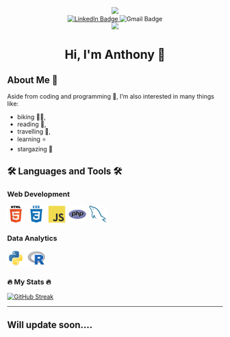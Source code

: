 <div id="header" align="center">
  <img src="https://media.giphy.com/media/v1.Y2lkPTc5MGI3NjExOTQ5bGRyMWExZnd5bDE0MzJ6andtYnhwdmZicnh2bHpyMm9iMmcwNyZlcD12MV9pbnRlcm5hbF9naWZfYnlfaWQmY3Q9Zw/ggK04fdPVARRtH8w7G/giphy.gif" width="250"/>
</div>

<div id="badges" align="center">
  <a href="https://www.linkedin.com/in/anthony-cabulang-4b8163299/">
    <img src="https://img.shields.io/badge/LinkedIn-blue?style=for-the-badge&logo=linkedin&logoColor=white" alt="LinkedIn Badge"/>
  </a>
  <img src="https://img.shields.io/badge/anthony.cabulang1@gmail.com-red?style=for-the-badge&logo=gmail&logoColor=white" alt="Gmail Badge"/>
</div>
    
  <div align="center">
  <img src="https://komarev.com/ghpvc/?username=Anthony-0801&style=for-the-badge">
  </div>
</div>
<h1 align="center">Hi, I'm Anthony 👋</h1>


## About Me 🚀
Aside from coding and programming 📝, I’m also interested in many things like:
- biking 🚴‍♂️, 
- reading 📖,
- travelling 🌄, 
- learning ⭐ 
- stargazing 🌃 

## 🛠 Languages and Tools 🛠️
### Web Development
<div>
  <img src="https://github.com/devicons/devicon/blob/master/icons/html5/html5-original-wordmark.svg" width="40" height="40"/>&nbsp;
  <img src="https://github.com/devicons/devicon/blob/master/icons/css3/css3-plain-wordmark.svg"width="40" height="40"/>&nbsp;
  <img src="https://github.com/devicons/devicon/blob/master/icons/javascript/javascript-original.svg" width="40" height="40"/>&nbsp;
  <img src="https://github.com/devicons/devicon/blob/master/icons/php/php-original.svg" width="40" height="40"/>&nbsp;
  <img src="https://github.com/devicons/devicon/blob/master/icons/mysql/mysql-original.svg" width="40" height="40"/>
</div>


### Data Analytics
<div>
  <img src="https://github.com/devicons/devicon/blob/master/icons/python/python-original.svg" width="40" height="40"/>&nbsp;
  <img src="https://github.com/devicons/devicon/blob/master/icons/r/r-original.svg" width="40" height="40"/>&nbsp;
</div>


### 🔥 My Stats 🔥
<a href="https://git.io/streak-stats"><img src="https://github-readme-streak-stats.herokuapp.com?user=Anthony-0801&theme=shadow-blue&border_radius=5" alt="GitHub Streak" /></a>

---
Will update soon....
---
